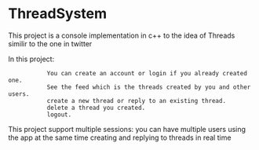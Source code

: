 # ThreadSystem
This project is a console implementation in c++ to the idea of Threads similir to the one in twitter

In this project:
               
               You can create an account or login if you already created one.
               See the feed which is the threads created by you and other users.
               create a new thread or reply to an existing thread.
               delete a thread you created.
               logout.
              
This project support multiple sessions: you can have multiple users using the app at the same time creating and replying to threads in real time

